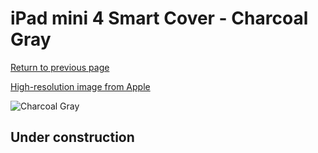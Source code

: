 # iPad mini 4 Smart Cover - Charcoal Gray

[Return to previous page](/ipad_mini4)

[High-resolution image from Apple](https://store.storeimages.cdn-apple.com/8756/as-images.apple.com/is/MKLV2?wid=4500&hei=4500&fmt=png)

<div style="width: 512px"><img src="/almost_uncompressed/MKLV2.webp" alt="Charcoal Gray"></div>

## Under construction
